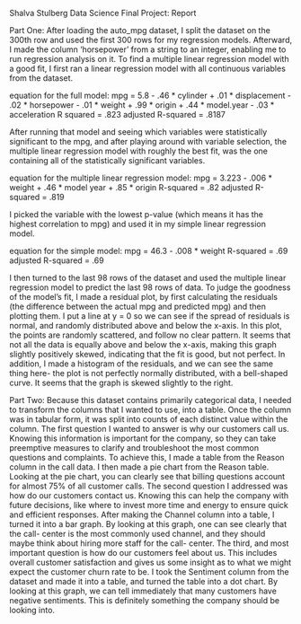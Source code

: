 Shalva Stulberg
Data Science Final Project: Report

Part One:
After loading the auto_mpg dataset, I split the dataset on the 300th row and used the first 300 rows for my regression models. Afterward, I made the column ‘horsepower’ from a string to an integer, enabling me to run regression analysis on it.
To find a multiple linear regression model with a good fit, I first ran a linear regression model with all continuous variables from the dataset. 

equation for the full model:
 mpg = 5.8  - .46 * cylinder + .01 * displacement - .02 * horsepower - .01 * weight + .99 * origin + .44 * model.year - .03 * acceleration 
R squared = .823
adjusted R-squared = .8187

After running that model and seeing which variables were statistically significant to the mpg, and after playing around with variable selection, the multiple linear regression model with roughly the best fit, was the one containing all of the statistically significant variables.

equation for the multiple linear regression model:
mpg = 3.223 - .006 * weight + .46 * model year + .85 * origin 
R-squared = .82 
adjusted R-squared = .819 

I picked the variable with the lowest p-value (which means it has the highest correlation to mpg) and used it in my simple linear regression model. 

equation for the simple model: 
mpg = 46.3 - .008 * weight 
R-squared = .69
adjusted R-squared = .69

I then turned to the last 98 rows of the dataset and used the multiple linear regression model to predict the last 98 rows of data.
To judge the goodness of the model’s fit, I made a residual plot, by first calculating the residuals (the difference between the actual mpg and predicted mpg) and then plotting them. I put a line at y = 0 so we can see if the spread of residuals is normal, and randomly distributed above and below the x-axis. In this plot, the points are randomly scattered, and follow no clear pattern. It seems that not all the data is equally above and below the x-axis, making this graph slightly positively skewed, indicating that the fit is good, but not perfect.
In addition, I made a histogram of the residuals, and we can see the same thing here- the plot is not perfectly normally distributed, with a bell-shaped curve. It seems that the graph is skewed slightly to the right.

Part Two:
Because this dataset contains primarily categorical data, I needed to transform the columns that I wanted to use, into a table. Once the column was in tabular form, it was split into counts of each distinct value within the column. 
The first question I wanted to answer is why our customers call us. Knowing this information is important for the company, so they can take preemptive measures to clarify and troubleshoot the most common questions and complaints. To achieve this, I made a table from the Reason column in the call data. I then made a pie chart from the Reason table. Looking at the pie chart, you can clearly see that billing questions account for almost 75% of all customer calls. 
The second question I addressed was how do our customers contact us. Knowing this can help the company with future decisions, like where to invest more time and energy to ensure quick and efficient responses. After making the Channel column into a table, I turned it into a bar graph. By looking at this graph, one can see clearly that the call- center is the most commonly used channel, and they should maybe think about hiring more staff for the call- center.
The third, and most important question is how do our customers feel about us. This includes overall customer satisfaction and gives us some insight as to what we might expect the customer churn rate to be. I took the Sentiment column from the dataset and made it into a table, and turned the table into a dot chart. By looking at this graph, we can tell immediately that many customers have negative sentiments. This is definitely something the company should be looking into.
